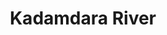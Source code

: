---
title: "Kadamdara River"
title_bn: "কদমদারা নদী"
description: "It started flowing from Banar River of Fulbaria Upazilla and joined with Khiru River into Radhakanai and Ochimpatuli."
---